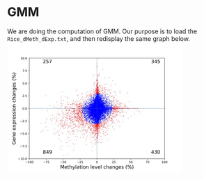 # GMM

We are doing the computation of GMM. 
Our purpose is to load the `Rice_dMeth_dExp.txt`, and then redisplay the same graph below.
![gmm](gmm.jpeg)